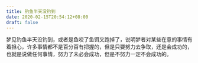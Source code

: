 ```yaml
---
title: 钓鱼半天没钓到
date: 2020-02-15T20:54:12+08:00
draft: false
---
```


梦见钓鱼半天没钓到，或者是鱼咬了鱼饵又跑掉了，说明梦者对某些在意的事情有着担心，许多事情都不是百分百有把握的，但是只要努力去争取，还是会成功的，也就是说做任何事情，努力了未必会成功，但是不努力一定不会成功的。